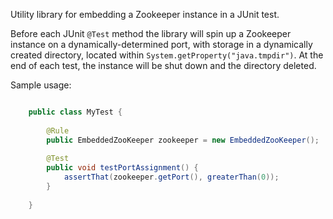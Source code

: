 Utility library for embedding a Zookeeper instance in a JUnit test.

Before each JUnit ``@Test`` method the library will spin up a Zookeeper instance on a dynamically-determined port,
with storage in a dynamically created directory, located within ``System.getProperty("java.tmpdir")``. At the end of 
each test, the instance will be shut down and the directory deleted.

Sample usage:

```java

    public class MyTest {
    
        @Rule
        public EmbeddedZooKeeper zookeeper = new EmbeddedZooKeeper();
    
        @Test
        public void testPortAssignment() {
            assertThat(zookeeper.getPort(), greaterThan(0));
        }
    
    }

```